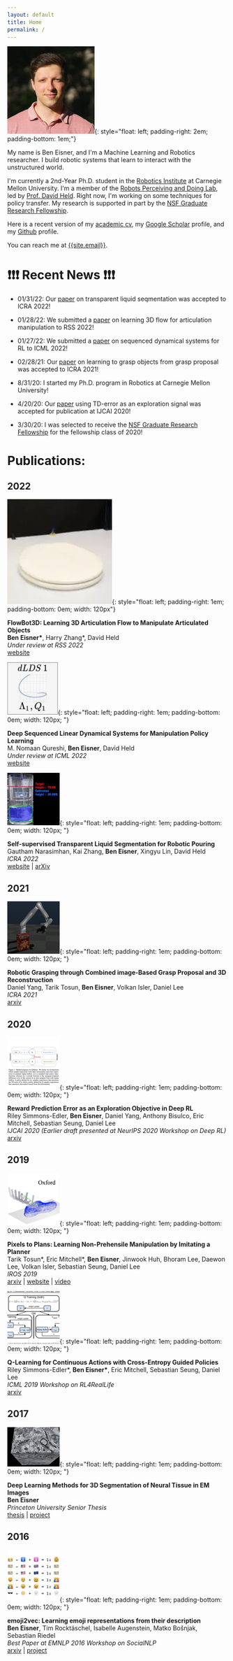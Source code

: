 ```yaml
---
layout: default
title: Home
permalink: /
---
```


![It's me!](/files/headshot.png){: style="float: left; padding-right: 2em; padding-bottom: 1em;"}

My name is Ben Eisner, and I'm a Machine Learning and Robotics researcher. I build robotic systems that learn to interact with the unstructured world.

I'm currently a 2nd-Year Ph.D. student in the [Robotics Institute](https://www.ri.cmu.edu/) at Carnegie Mellon University. I'm a member of the [Robots Perceiving and Doing Lab](https://r-pad.github.io/), led by [Prof. David Held](https://davheld.github.io/). Right now, I'm working on some techniques for policy transfer. My research is supported in part by the [NSF Graduate Research Fellowship](https://www.nsfgrfp.org/).

<!-- Here a recent version of my [resume]({{site.resume_path}}) and my [academic cv]({{site.cv_path}}). -->

Here is a recent version of my [academic cv]({{site.cv_path}}), my [Google Scholar](https://scholar.google.com/citations?user=RWe-v0UAAAAJ&hl=en) profile, and my [Github](https://github.com/beneisner) profile.

You can reach me at [{{site.email}}](mailto:{{site.email}}).

# ❗❗❗ Recent News ❗❗❗

- 01/31/22: Our [paper](https://sites.google.com/view/transparentliquidpouring) on transparent liquid seqmentation was accepted to ICRA 2022!

- 01/28/22: We submitted a [paper](https://sites.google.com/view/articulated-flowbot-3d) on learning 3D flow for articulation manipulation to RSS 2022!

- 01/27/22: We submitted a [paper](https://sites.google.com/view/deep-sequenced-lds) on sequenced dynamical systems for RL to ICML 2022!

- 02/28/21: Our [paper](https://arxiv.org/abs/2003.01649) on learning to grasp objects from grasp proposal was accepted to ICRA 2021!

- 8/31/20: I started my Ph.D. program in Robotics at Carnegie Mellon University!

- 4/20/20: Our [paper](https://arxiv.org/abs/1906.08189) using TD-error as an exploration signal was accepted for publication at IJCAI 2020!

- 3/30/20: I was selected to receive the [NSF Graduate Research Fellowship](https://www.nsfgrfp.org/) for the fellowship class of 2020!

<!-- This div adds a grey box around things, but nukes all the other formatting... smh. -->
<!-- <div style="background-color: #d3d3d3; padding: 0em 1em 1em 1em; border: 1px solid black; margin: 0em 0em 0em 0em;">
<h1>Latest News</h1>

<ul>
<li>10/31/20: We submitted a <a href="https://arxiv.org/abs/2003.01649">paper</a> on learning to grasp objects from grasp proposal and image reconstruction to ICRA 2021!</li>

<li>8/31/20: I started my Ph.D. program in Robotics at Carnegie Mellon University!</li>

<li>4/20/20: Our <a href="https://arxiv.org/abs/1906.08189">paper</a> using TD-error as an exploration signal was accepted for publication at IJCAI 2020!</li>

<li>3/30/20: I was selected to receive the <a href="https://www.nsfgrfp.org/">NSF Graduate Research Fellowship</a> for the fellowship class of 2020!</li>

</ul>
</div> -->

# Publications:

## 2022

![FlowBot3D](/files/flowbot3d.webp){: style="float: left; padding-right: 1em; padding-bottom: 0em; width: 120px"}

**FlowBot3D: Learning 3D Articulation Flow to Manipulate Articulated Objects**  
**Ben Eisner\***, Harry Zhang\*, David Held  
_Under review at RSS 2022_  
[website](https://sites.google.com/view/articulated-flowbot-3d)

![dLDS](/files/dlds.png){: style="float: left; padding-right: 1em; padding-bottom: 0em; width: 120px; "}

**Deep Sequenced Linear Dynamical Systems for Manipulation Policy Learning**  
M. Nomaan Qureshi, **Ben Eisner**, David Held  
_Under review at ICML 2022_  
[website](https://sites.google.com/view/deep-sequenced-lds)

![Pouring](/files/water1.webp){: style="float: left; padding-right: 1em; padding-bottom: 0em; width: 120px; "}

**Self-supervised Transparent Liquid Segmentation for Robotic Pouring**  
Gautham Narasimhan, Kai Zhang, **Ben Eisner**, Xingyu Lin, David Held  
_ICRA 2022_  
[website](https://sites.google.com/view/transparentliquidpouring) | [arXiv](https://arxiv.org/abs/2203.01538)

## 2021

![P2G](/files/p2g.png){: style="float: left; padding-right: 1em; padding-bottom: 0em; width: 120px; "}

**Robotic Grasping through Combined image-Based Grasp Proposal and 3D Reconstruction**  
Daniel Yang, Tarik Tosun, **Ben Eisner**, Volkan Isler, Daniel Lee  
_ICRA 2021_  
[arxiv](https://arxiv.org/abs/2003.01649)

## 2020

![QXplore](/files/qxplore.png){: style="float: left; padding-right: 1em; padding-bottom: 0em; width: 120px; "}


**Reward Prediction Error as an Exploration Objective in Deep RL**  
Riley Simmons-Edler, **Ben Eisner**, Daniel Yang, Anthony Bisulco, Eric Mitchell, Sebastian Seung, Daniel Lee  
_IJCAI 2020 (Earlier draft presented at NeurIPS 2020 Workshop on Deep RL)_  
[arxiv](https://arxiv.org/abs/1906.08189)

## 2019

![P2P](/files/p2p.png){: style="float: left; padding-right: 1em; padding-bottom: 0em; width: 120px; "}


**Pixels to Plans: Learning Non-Prehensile Manipulation by Imitating a Planner**  
Tarik Tosun\*, Eric Mitchell\*, **Ben Eisner**, Jinwook Huh, Bhoram Lee, Daewon Lee, Volkan Isler, Sebastian Seung, Daniel Lee  
_IROS 2019_  
[arxiv](https://arxiv.org/abs/1904.03260) | [website](https://sites.google.com/prod/view/pixels-to-plans/home) | [video](https://www.youtube.com/watch?v=voIkyiBtwn4&t=1s)

![CGP](/files/cgp.png){: style="float: left; padding-right: 1em; padding-bottom: 0em; width: 120px; "}


**Q-Learning for Continuous Actions with Cross-Entropy Guided Policies**  
Riley Simmons-Edler\*, **Ben Eisner\***, Eric Mitchell, Sebastian Seung, Daniel Lee  
_ICML 2019 Workshop on RL4RealLife_  
[arxiv](https://arxiv.org/abs/1903.10605)

## 2017

![Brain](/files/brain1.webp){: style="float: left; padding-right: 1em; padding-bottom: 0em; width: 120px; "}


**Deep Learning Methods for 3D Segmentation of Neural Tissue in EM Images**  
**Ben Eisner**  
_Princeton University Senior Thesis_  
[thesis]({{site.thesis_path}}) | [project](https://github.com/tartavull/trace)

## 2016

![emoji2vec](/files/emoji.png){: style="float: left; padding-right: 1em; padding-bottom: 0em; width: 120px; "}


**emoji2vec: Learning emoji representations from their description**  
**Ben Eisner**, Tim Rocktäschel, Isabelle Augenstein, Matko Bošnjak, Sebastian Riedel  
_Best Paper at EMNLP 2016 Workshop on SocialNLP_  
[arxiv](https://arxiv.org/abs/1609.08359) | [project](https://github.com/uclnlp/emoji2vec)
